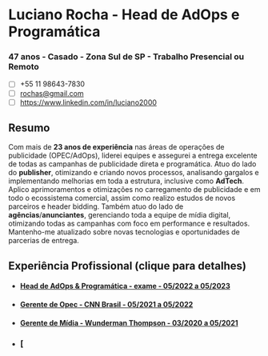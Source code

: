 # Luciano Rocha - Head de AdOps e Programática

### 47 anos - Casado - Zona Sul de SP - Trabalho Presencial ou Remoto
 - [ ] +55 11 98643-7830
 - [ ] rochas@gmail.com
 - [ ] https://www.linkedin.com/in/luciano2000
## Resumo
Com mais de **23 anos de experiência** nas áreas de operações de publicidade (OPEC/AdOps), liderei equipes e assegurei a entrega excelente de todas as campanhas de publicidade direta e programática. 
Atuo do lado do **publisher**, otimizando e criando novos processos, analisando gargalos e implementando melhorias em toda a estrutura, inclusive como **AdTech**. 
Aplico aprimoramentos e otimizações no carregamento de publicidade e em todo o ecossistema comercial, assim como realizo estudos de novos parceiros e header bidding. 
Também atuo do lado de **agências**/**anunciantes**, gerenciando toda a equipe de mídia digital, otimizando todas as campanhas com foco em performance e resultados. Mantenho-me atualizado sobre novas tecnologias e oportunidades de parcerias de entrega.


## Experiência Profissional (clique para detalhes)
- #### [Head de AdOps & Programática - exame - 05/2022 a 05/2023](#exame)
- #### [Gerente de Opec - CNN Brasil - 05/2021 a 05/2022](#cnn)
- #### [Gerente de Mídia - Wunderman Thompson - 03/2020 a 05/2021](#wunderman)
- ### [
